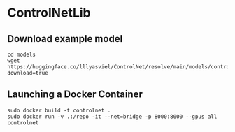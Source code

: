 # ControlNetLib

## Download example model
```
cd models
wget https://huggingface.co/lllyasviel/ControlNet/resolve/main/models/control_sd15_canny.pth?download=true
```

## Launching a Docker Container

```
sudo docker build -t controlnet .
sudo docker run -v .:/repo -it --net=bridge -p 8000:8000 --gpus all controlnet
```